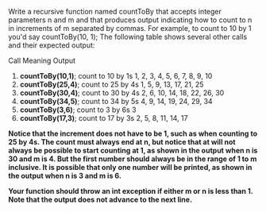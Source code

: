 Write a recursive function named countToBy that accepts integer parameters n and m and that produces output indicating how to count to n in increments of m separated by commas. For example, to count to 10 by 1 you'd say countToBy(10, 1); The following table shows several other calls and their expected output:

Call	Meaning	Output
1. **countToBy(10,1)**;	count to 10 by 1s	1, 2, 3, 4, 5, 6, 7, 8, 9, 10
2. **countToBy(25,4)**;	count to 25 by 4s	1, 5, 9, 13, 17, 21, 25
3. **countToBy(30,4)**;	count to 30 by 4s	2, 6, 10, 14, 18, 22, 26, 30
4. **countToBy(34,5)**;	count to 34 by 5s	4, 9, 14, 19, 24, 29, 34
5. **countToBy(3,6)**;	count to 3 by 6s	3
6. **countToBy(17,3)**;	count to 17 by 3s	2, 5, 8, 11, 14, 17  

 **Notice that the increment does not have to be 1, such as when counting to 25 by 4s. The count must always end at n, but notice that at will not always be possible to start counting at 1, as shown in the output when n is 30 and m is 4. But the first number should always be in the range of 1 to m inclusive. It is possible that only one number will be printed, as shown in the output when n is 3 and m is 6.**  


**Your function should throw an int exception if either m or n is less than 1. Note that the output does not advance to the next line.**
